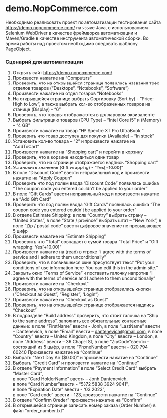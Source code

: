 # demo.NopCommerce.com

Необходимо реализовать проект по автоматизации тестирования сайта https://demo.nopcommerce.com/ на языке Java, с использованием Selenium WebDriver в качестве фреймворка автоматизации и Maven/Gradle в качестве инструмента автоматической сборки.
 Во время работы над проектом необходимо следовать шаблону PageObject.
 
### Сценарий для автоматизации


1.	Открыть сайт https://demo.nopcommerce.com/
2.	Произвести нажатие на “Computers”
3.	Проверить,  что на открывшейся странице появились названия трех отделов товаров (“Desktops”, “Notebooks”, “Software”)
4.	Произвести нажатие на отдел товаров “Notebooks”
5.	На открывшейся странице выбрать Сортировку (Sort by) - “Price: High to Low”, а также выбрать кол-во отображенных товаров на станице (Display) - “6”
6.	Проверить,  что товары отображаются в долларовом эквиваленте
7.	Выбрать фильтрацию товаров (CPU Type) – “Intel Core i5” и (Memory) – “4 GB”
8.	Произвести нажатие на товар  “HP Spectre XT Pro UltraBook ”
9.	Проверить что товар доступен для покупки (Available) – “In stock”
10.	Установить кол-во товара – “2” и произвести нажатие на “AddToCart”
11.	Произвести нажатие на “Shopping cart” и перейти в корзину
12.	Проверить,  что в корзине находиться один товар
13.	Проверить,  что на странице отображается надпись “Shopping cart”
14.	Установить значение (Gift wrapping)  - “Yes[+10.00]”
15.	В поле “Discount Code” ввести неправильный код и произвести нажатие на “Apply Coupun”
16.	Проверить что под полем ввода “Discount Code” появилась ошибка “The coupon code you entered couldn't be applied to your order”
17.	В поле “Gift Cards” ввести неправильный код и произвести нажатие на “Add Gift Card”
18.	Проверить что под полем ввода “Gift Cards” появилась ошибка “The coupon code you entered couldn't be applied to your order”
19.	В отделе Estimate Shipping: 
в поле “Country” выбрать страну – “United States”, 
в поле “State / province” выбрать штат – “New York”, 
в поле “Zip / postal code” ввести цифровое значение не превышающее 5 цифр
20.	Произвести нажатие на “Estimate Shipping”
21.	Проверить что “Total” совпадает с сумой товара “Total Price” и “Gift wrapping: Yes[+10.00]”
22.	Произвести нажатие на (read) в строке “I agree with the terms of service and I adhere to them unconditionally”
23.	Проверить, что в появившемся окне присутствует текст “Put your conditions of use information here. You can edit this in the admin site.”
24.	Закрыть окно “Terms of Service” и поставить галочку напротив “I agree with the terms of service and I adhere to them unconditionally”
25.	Произвести нажатие на “Checkout”
26.	Проверить, что на открывшейся странице отобразились кнопки (“Checkout as Guest”, “Register”, “Login”)
27.	Произвести нажатие на “Checkout as Guest”
28.	Проверить,  что на открывшейся странице отображается надпись “Checkout”
29.	В подразделе “Build address” проверить,  что стоит галочка на “Ship to the same address”, заполнить все обязательные контактные данные:
в поле “FirstName” ввести  - Jonh, 
в поле “LastName” ввести – Dantenevich, 
в поле “Email” ввести – dantenevich@gmail.com, 
в поле “Country” ввести  – United Kingdom, 
в поле “City” ввести – London, 
в поле “Address” ввести  – 36 Chapel St, 
в поле “ZipCode”ввести  – состоящий из 5 цыфр, 
в поле “PhoneNumber” ввести  – 020 794 60240
Произвести нажатие на “Continue”
30.	Выбрать “Next Day Air ($0.00)” и произвести нажатие на “Continue”
31.	Выбрать “Credit Card” и произвести нажатие на “Continue”
32.	В отделе “Payment Information” 
в поле “Select Credit Card” выбрать “Master Card”,  
в поле “Card HolderName” ввести – Jonh Dantenevich,  
в поле “Card Number”ввести  - “5872 5838 3924 9041”,  
в поле “Expiration Date” ввести - “03 2023”,  
в поле “Card code” ввести  - 123, 
произвести нажатие на “Continue” 
33.	В отделе “Confirm Oreder” произвести нажатие на “Confirm”
34.	В открывшейся странице записать номер заказа (Order Number) в файл “order_number.txt”


